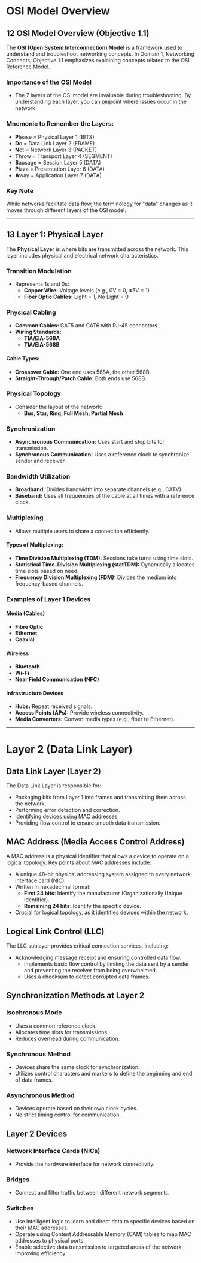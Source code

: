 # OSI Model Overview

## 12 OSI Model Overview (Objective 1.1)

The **OSI (Open System Interconnection) Model** is a framework used to understand and troubleshoot networking concepts. In Domain 1, Networking Concepts, Objective 1.1 emphasizes explaining concepts related to the OSI Reference Model.

### Importance of the OSI Model
- The 7 layers of the OSI model are invaluable during troubleshooting. By understanding each layer, you can pinpoint where issues occur in the network.

### Mnemonic to Remember the Layers:
- **P**lease = Physical Layer 1 (BITS)
- **D**o = Data Link Layer 2 (FRAME)
- **N**ot = Network Layer 3 (PACKET)
- **T**hrow = Transport Layer 4 (SEGMENT)
- **S**ausage = Session Layer 5 (DATA)
- **P**izza = Presentation Layer 6 (DATA)
- **A**way = Application Layer 7 (DATA)

### Key Note
While networks facilitate data flow, the terminology for "data" changes as it moves through different layers of the OSI model.

---

## 13 Layer 1: Physical Layer

The **Physical Layer** is where bits are transmitted across the network. This layer includes physical and electrical network characteristics.

### Transition Modulation
- Represents 1s and 0s:
  - **Copper Wire:** Voltage levels (e.g., 0V = 0, ±5V = 1)
  - **Fiber Optic Cables:** Light = 1, No Light = 0

### Physical Cabling
- **Common Cables:** CAT5 and CAT6 with RJ-45 connectors.
- **Wiring Standards:**
  - **TIA/EIA-568A**
  - **TIA/EIA-568B**

#### Cable Types:
- **Crossover Cable:** One end uses 568A, the other 568B.
- **Straight-Through/Patch Cable:** Both ends use 568B.

### Physical Topology
- Consider the layout of the network:
  - **Bus, Star, Ring, Full Mesh, Partial Mesh**

### Synchronization
- **Asynchronous Communication:** Uses start and stop bits for transmission.
- **Synchronous Communication:** Uses a reference clock to synchronize sender and receiver.

### Bandwidth Utilization
- **Broadband:** Divides bandwidth into separate channels (e.g., CATV).
- **Baseband:** Uses all frequencies of the cable at all times with a reference clock.

### Multiplexing
- Allows multiple users to share a connection efficiently.

#### Types of Multiplexing:
- **Time Division Multiplexing (TDM):** Sessions take turns using time slots.
- **Statistical Time-Division Multiplexing (statTDM):** Dynamically allocates time slots based on need.
- **Frequency Division Multiplexing (FDM):** Divides the medium into frequency-based channels.

### Examples of Layer 1 Devices
#### Media (Cables)
- **Fibre Optic**
- **Ethernet**
- **Coaxial**

#### Wireless
- **Bluetooth**
- **Wi-Fi**
- **Near Field Communication (NFC)**

#### Infrastructure Devices
- **Hubs:** Repeat received signals.
- **Access Points (APs):** Provide wireless connectivity.
- **Media Converters:** Convert media types (e.g., fiber to Ethernet).

---


# Layer 2 (Data Link Layer)

## Data Link Layer (Layer 2)

The Data Link Layer is responsible for:

- Packaging bits from Layer 1 into frames and transmitting them across the network.
- Performing error detection and correction.
- Identifying devices using MAC addresses.
- Providing flow control to ensure smooth data transmission.

## MAC Address (Media Access Control Address)

A MAC address is a physical identifier that allows a device to operate on a logical topology. Key points about MAC addresses include:

- A unique 48-bit physical addressing system assigned to every network interface card (NIC).
- Written in hexadecimal format:
  - **First 24 bits**: Identify the manufacturer (Organizationally Unique Identifier).
  - **Remaining 24 bits**: Identify the specific device.
- Crucial for logical topology, as it identifies devices within the network.

## Logical Link Control (LLC)

The LLC sublayer provides critical connection services, including:

- Acknowledging message receipt and ensuring controlled data flow.
  - Implements basic flow control by limiting the data sent by a sender and preventing the receiver from being overwhelmed.
  - Uses a checksum to detect corrupted data frames.

## Synchronization Methods at Layer 2

### Isochronous Mode
- Uses a common reference clock.
- Allocates time slots for transmissions.
- Reduces overhead during communication.

### Synchronous Method
- Devices share the same clock for synchronization.
- Utilizes control characters and markers to define the beginning and end of data frames.

### Asynchronous Method
- Devices operate based on their own clock cycles.
- No strict timing control for communication.

## Layer 2 Devices

### Network Interface Cards (NICs)
- Provide the hardware interface for network connectivity.

### Bridges
- Connect and filter traffic between different network segments.

### Switches
- Use intelligent logic to learn and direct data to specific devices based on their MAC addresses.
- Operate using Content Addressable Memory (CAM) tables to map MAC addresses to physical ports.
- Enable selective data transmission to targeted areas of the network, improving efficiency.
